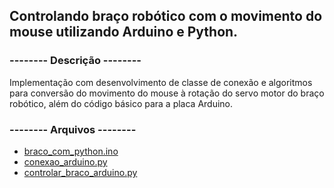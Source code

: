 <h2>Controlando braço robótico com o movimento do mouse utilizando Arduino e Python.</h2>

<h3>-------- Descrição --------</h3>
<p>Implementação com desenvolvimento de classe de conexão e algoritmos para conversão do movimento do mouse à rotação do servo motor do braço robótico, além do código básico para a placa Arduino.

<h3>-------- Arquivos --------</h3>
<ul>
<li><a href="https://github.com/Audrey-Teles/Braco-Robotico/blob/main/braco_com_python.ino">braco_com_python.ino<a><br></li>
<li><a href="https://github.com/Audrey-Teles/Braco-Robotico/blob/main/conexao_arduino.py">conexao_arduino.py</a><br></li>
<li><a href="https://github.com/Audrey-Teles/Braco-Robotico/blob/main/controlar_braco_arduino.py">controlar_braco_arduino.py</a><br></li>
</ul>
